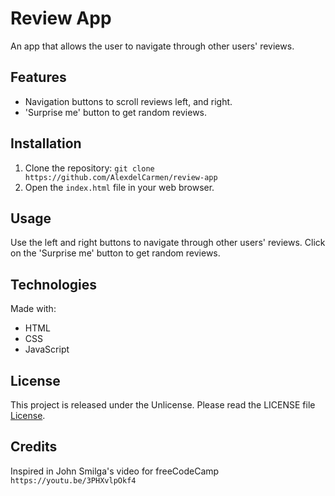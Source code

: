 # Review App

An app that allows the user to navigate through other users' reviews.

## Features

- Navigation buttons to scroll reviews left, and right.
- 'Surprise me' button to get random reviews.

## Installation

1. Clone the repository: `git clone https://github.com/AlexdelCarmen/review-app`
2. Open the `index.html` file in your web browser.

## Usage

Use the left and right buttons to navigate through other users' reviews. Click on the 'Surprise me' button to get random reviews.

## Technologies

Made with:

- HTML
- CSS
- JavaScript

## License

This project is released under the Unlicense. Please read the LICENSE file [License](./LICENSE).

## Credits

Inspired in John Smilga's video for freeCodeCamp `https://youtu.be/3PHXvlpOkf4`
